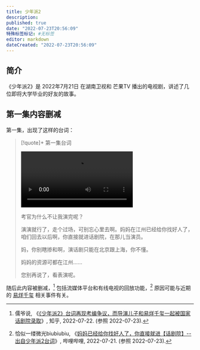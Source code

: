 ```yaml
---
title: 少年派2
description:
published: true
date: "2022-07-23T20:56:09"
特殊标签标记: #无标签
editor: markdown
dateCreated: "2022-07-23T20:56:09"
---
```


## 简介

《少年派2》是 2022年7月21日 在湖南卫视和 芒果TV 播出的电视剧，讲述了几位即将大学毕业的好友的故事。

## 第一集内容删减

第一集，出现了这样的台词：

> [!quote]+ 第一集台词
>
> ![type:video](https://s3.tebi.io/ggame/video/少年派2/这段台词的完整版.mp4)
>
> 考官为什么不让我演完呢？
>
> 演演就行了，走个过场，可别忘心里去啊。妈妈在江州已经给你找好人了，咱们回去以后啊，你直接就进话剧院，在那儿当演员。
>
> 妈，你别瞎掺和啊，演话剧只能在北京跟上海，你不懂。
>
> 妈妈的资源可都在江州……
>
> 您别再说了，看表演呢。

随后此内容被删减，[^544825179] 包括流媒体平台和有线电视的回放功能，[^pbdOk] 原因可能与近期的 [易烊千玺][] 相关事件有关。

[^544825179]: 儒爷说, 《[《少年派2》台词再现考编争议，而导演儿子和易烊千玺一起被国家话剧院录取](https://web.archive.org/web/20220722234919/https://zhuanlan.zhihu.com/p/544825179)》, 知乎, 2022-07-22. (参照 2022-07-23).

[^pbdOk]: 恰似一缕微光biubiubiu, 《[妈妈已经给你找好人了，你直接就进【话剧院】--出自少年派2台词](https://archive.ph/pbdOk "https://www.bilibili.com/video/BV1Xa411M7fN")》, 哔哩哔哩, 2022-07-21. (参照 2022-07-23).

[易烊千玺]: /people/易烊千玺.md
